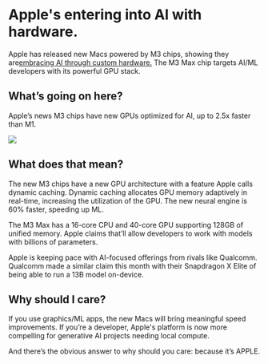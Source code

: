 # Apple's entering into AI with hardware.

Apple has released new Macs powered by M3 chips, showing they are[embracing AI through custom hardware.](https://www.youtube.com/watch?v=ctkW3V0Mh-k\&utm_source=bensbites\&utm_medium=referral\&utm_campaign=apple-s-entering-into-ai-with-hardware) The M3 Max chip targets AI/ML developers with its powerful GPU stack.

## What’s going on here?

Apple’s news M3 chips have new GPUs optimized for AI, up to 2.5x faster than M1.

![](https://media.beehiiv.com/cdn-cgi/image/fit=scale-down,format=auto,onerror=redirect,quality=80/uploads/asset/file/5c9d797f-92b1-499d-a36e-fddd88adb861/image.png)

## What does that mean?

The new M3 chips have a new GPU architecture with a feature Apple calls dynamic caching. Dynamic caching allocates GPU memory adaptively in real-time, increasing the utilization of the GPU. The new neural engine is 60% faster, speeding up ML.

The M3 Max has a 16-core CPU and 40-core GPU supporting 128GB of unified memory. Apple claims that’ll allow developers to work with models with billions of parameters.

Apple is keeping pace with AI-focused offerings from rivals like Qualcomm. Qualcomm made a similar claim this month with their Snapdragon X Elite of being able to run a 13B model on-device.

## Why should I care?

If you use graphics/ML apps, the new Macs will bring meaningful speed improvements. If you’re a developer, Apple's platform is now more compelling for generative AI projects needing local compute.

And there’s the obvious answer to why should you care: because it’s APPLE.
